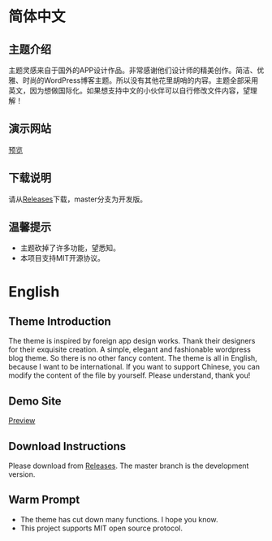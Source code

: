 # 简体中文

## 主题介绍

主题灵感来自于国外的APP设计作品。非常感谢他们设计师的精美创作。简洁、优雅、时尚的WordPress博客主题。所以没有其他花里胡哨的内容。主题全部采用英文，因为想做国际化。如果想支持中文的小伙伴可以自行修改文件内容，望理解！

## 演示网站

[预览](https://www.poppins.cn)

## 下载说明 

请从[Releases](../../releases)下载，master分支为开发版。

## 温馨提示

- 主题砍掉了许多功能，望悉知。
- 本项目支持MIT开源协议。

# English

## Theme Introduction

The theme is inspired by foreign app design works. Thank their designers for their exquisite creation. A simple, elegant and fashionable wordpress blog theme. So there is no other fancy content. The theme is all in English, because I want to be international. If you want to support Chinese, you can modify the content of the file by yourself. Please understand, thank you!

## Demo Site

[Preview](https://www.poppins.cn)

## Download Instructions

Please download from [Releases](../../releases). The master branch is the development version. 

## Warm Prompt

- The theme has cut down many functions. I hope you know.
- This project supports MIT open source protocol.